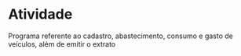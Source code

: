 # Atividade
Programa referente ao cadastro, abastecimento, consumo e gasto de veículos, além de emitir o extrato
